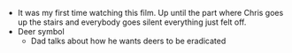 - It was my first time watching this film. Up until the part where Chris goes up the stairs and everybody goes silent everything just felt off.
- Deer symbol
	- Dad talks about how he wants deers to be eradicated